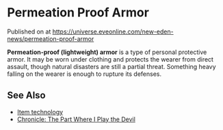# Permeation Proof Armor
Published on  at https://universe.eveonline.com/new-eden-news/permeation-proof-armor

**Permeation-proof (lightweight) armor** is a type of personal
protective armor. It may be worn under clothing and protects the wearer
from direct assault, though natural disasters are still a partial
threat. Something heavy falling on the wearer is enough to rupture its
defenses.

See Also
--------
-   [Item technology](1atx3NGYkl3oP5JiEa1ShQ)
-   [Chronicle: The Part Where I Play the Devil](2MZ6YNWDnGIfhak5i0Jupv)
